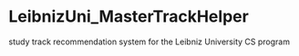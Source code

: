 LeibnizUni_MasterTrackHelper
============================

study track recommendation system for the Leibniz University CS program
